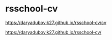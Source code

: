 # rsschool-cv
https://daryadubovik27.github.io/rsschool-cv/cv

https://daryadubovik27.github.io/rsschool-cv/
